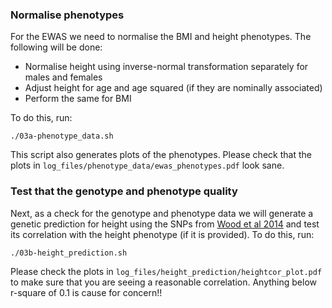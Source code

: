 ### Normalise phenotypes

For the EWAS we need to normalise the BMI and height phenotypes. The following will be done:

- Normalise height using inverse-normal transformation separately for males and females
- Adjust height for age and age squared (if they are nominally associated)
- Perform the same for BMI

To do this, run:

    ./03a-phenotype_data.sh

This script also generates plots of the phenotypes. Please check that the plots in `log_files/phenotype_data/ewas_phenotypes.pdf` look sane.

### Test that the genotype and phenotype quality

Next, as a check for the genotype and phenotype data we will generate a genetic prediction for height using the SNPs from [Wood et al 2014](http://www.ncbi.nlm.nih.gov/pubmed/25282103) and test its correlation with the height phenotype (if it is provided). To do this, run:

    ./03b-height_prediction.sh

Please check the plots in `log_files/height_prediction/heightcor_plot.pdf` to make sure that you are seeing a reasonable correlation. Anything below r-square of 0.1 is cause for concern!!

